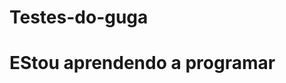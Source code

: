 # Testes-do-guga
<h1>EStou aprendendo a programar</h1>

<script>
 
 document.write(18 + 12)

</script>